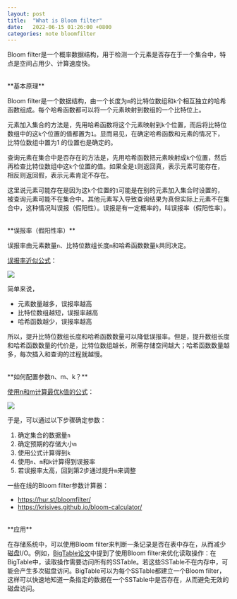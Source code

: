 ```yaml
---
layout: post
title:  "What is Bloom filter"
date:   2022-06-15 01:26:00 +0800
categories: note bloomfilter
---
```

Bloom filter是一个概率数据结构，用于检测一个元素是否存在于一个集合中，特点是空间占用少、计算速度快。

<br>
**基本原理**

Bloom filter是一个数据结构，由一个长度为`m`的比特位数组和`k`个相互独立的哈希函数组成。每个哈希函数都可以将一个元素映射到数组的一个比特位上。

元素加入集合的方法是，先用哈希函数将这个元素映射到`k`个位置，而后将比特位数组中的这`k`个位置的值都置为`1`。显而易见，在确定哈希函数和元素的情况下，比特位数组中置为1 的位置也是确定的。

查询元素在集合中是否存在的方法是，先用哈希函数把元素映射成`k`个位置，然后再检查比特位数组中这`k`个位置的值。如果全是`1`则返回真，表示元素可能存在，相反则返回假，表示元素肯定不存在。

这里说元素可能存在是因为这`k`个位置的`1`可能是在别的元素加入集合时设置的，被查询元素可能不在集合中。其他元素写入导致查询结果为真但实际上元素不在集合中，这种情况叫误报（假阳性）。误报是有一定概率的，叫误报率（假阳性率）。

<br>
**误报率（假阳性率）**

误报率由元素数量`n`、比特位数组长度`m`和哈希函数数量`k`共同决定。

[误报率近似公式][1]：

![](https://wikimedia.org/api/rest_v1/media/math/render/svg/de73929baec5fd76dde95874189051648c635b1d)

简单来说，

- 元素数量越多，误报率越高
- 比特位数组越短，误报率越高
- 哈希函数越少，误报率越高

所以，提升比特位数组长度和哈希函数数量可以降低误报率。但是，提升数组长度和哈希函数数量的代价是，比特位数组越长，所需存储空间越大；哈希函数数量越多，每次插入和查询的过程就越慢。

<br>
**如何配置参数n、m、k？**

[使用n和m计算最优k值的公式][2]：

![](https://wikimedia.org/api/rest_v1/media/math/render/svg/fabc2770225ac59fe42a78f75ea89de650f0130c)

于是，可以通过以下步骤确定参数：

1. 确定集合的数据量`n`
2. 确定预期的存储大小`m`
3. 使用公式计算得到`k`
4. 使用`n`、`m`和`k`计算得到误报率
4. 若误报率太高，回到第2步通过提升`m`来调整

一些在线的Bloom filter参数计算器：

- <https://hur.st/bloomfilter/>
- <https://krisives.github.io/bloom-calculator/>

<br>
**应用**

在存储系统中，可以使用Bloom filter来判断一条记录是否在表中存在，从而减少磁盘I/O。例如，[BigTable论文][3]中提到了使用Bloom filter来优化读取操作：在BigTable中，读取操作需要访问所有的SSTable。若这些SSTable不在内存中，可能会产生多次磁盘访问。BigTable可以为每个SSTable都建立一个Bloom filter，这样可以快速地知道一条指定的数据在一个SSTable中是否存在，从而避免无效的磁盘访问。



[1]: <https://en.wikipedia.org/wiki/Bloom_filter#Probability_of_false_positives> "Probability of false positives"
[2]: <https://en.wikipedia.org/wiki/Bloom_filter#Optimal_number_of_hash_functions> "Optimal number of hash functions"
[3]: <https://static.googleusercontent.com/media/research.google.com/en//archive/bigtable-osdi06.pdf> "Bigtable: A Distributed Storage System for Structured Data"
